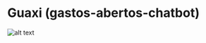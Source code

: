 # Guaxi (gastos-abertos-chatbot)

![alt text](https://gallery.mailchimp.com/af2df78bcac96c77cfa3aae07/images/028e2140-157e-4999-ae3e-66420e32b1ab.png "Guaxi")
